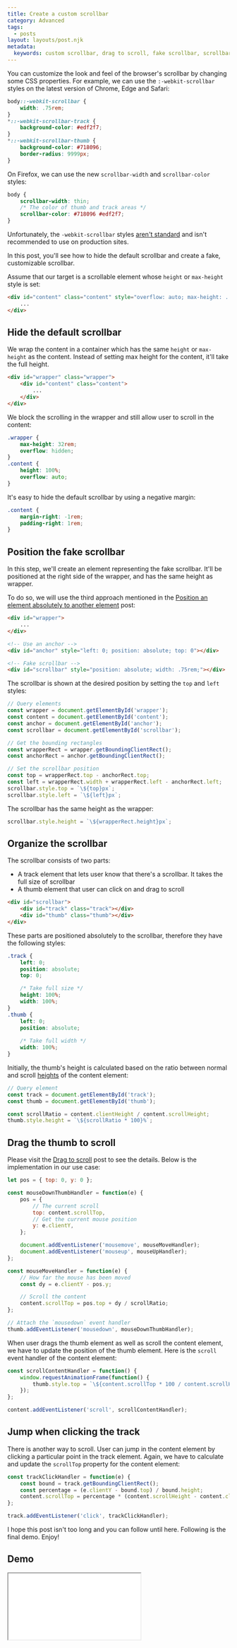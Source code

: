 ```yaml
---
title: Create a custom scrollbar
category: Advanced
tags:
  - posts
layout: layouts/post.njk
metadata:
  keywords: custom scrollbar, drag to scroll, fake scrollbar, scrollbar-color, scrollbar-width, webkit-scrollbar, webkit-scrollbar-track, webkit-scrollbar-thumb
---
```


You can customize the look and feel of the browser's scrollbar by changing some CSS properties.
For example, we can use the `:-webkit-scrollbar` styles on the latest version of Chrome, Edge and Safari:

```css
body::-webkit-scrollbar {
    width: .75rem;
}
*::-webkit-scrollbar-track {
    background-color: #edf2f7;
}
*::-webkit-scrollbar-thumb {
    background-color: #718096;
    border-radius: 9999px;
}
```

On Firefox, we can use the new `scrollbar-width` and `scrollbar-color` styles:

```css
body {
    scrollbar-width: thin;
    /* The color of thumb and track areas */
    scrollbar-color: #718096 #edf2f7;
}
```

Unfortunately, the `-webkit-scrollbar` styles [aren't standard](https://developer.mozilla.org/en-US/docs/Web/CSS/::-webkit-scrollbar) 
and isn't recommended to use on production sites.

In this post, you'll see how to hide the default scrollbar and create a fake, customizable scrollbar.

Assume that our target is a scrollable element whose `height` or `max-height` style is set:

```html
<div id="content" class="content" style="overflow: auto; max-height: ...;">
    ...
</div>
```

## Hide the default scrollbar

We wrap the content in a container which has the same `height` or `max-height` as the content. Instead of setting max height for the content,
it'll take the full height.

```html
<div id="wrapper" class="wrapper">
    <div id="content" class="content">
        ...
    </div>
</div>
```

We block the scrolling in the wrapper and still allow user to scroll in the content:

```css
.wrapper {
    max-height: 32rem;
    overflow: hidden;
}
.content {
    height: 100%;
    overflow: auto;
}
```

It's easy to hide the default scrollbar by using a negative margin:

```css
.content {
    margin-right: -1rem;
    padding-right: 1rem;
}
```

## Position the fake scrollbar

In this step, we'll create an element representing the fake scrollbar. It'll be positioned at the right side of the wrapper,
and has the same height as wrapper.

To do so, we will use the third approach mentioned in the [Position an element absolutely to another element](/position-an-element-absolutely-to-another-element) post:

```html
<div id="wrapper">
    ...
</div>

<!-- Use an anchor -->
<div id="anchor" style="left: 0; position: absolute; top: 0"></div>

<!-- Fake scrollbar -->
<div id="scrollbar" style="position: absolute; width: .75rem;"></div>
```

The scrollbar is shown at the desired position by setting the `top` and `left` styles:

```js
// Query elements
const wrapper = document.getElementById('wrapper');
const content = document.getElementById('content');
const anchor = document.getElementById('anchor');
const scrollbar = document.getElementById('scrollbar');

// Get the bounding rectangles
const wrapperRect = wrapper.getBoundingClientRect();
const anchorRect = anchor.getBoundingClientRect();

// Set the scrollbar position
const top = wrapperRect.top - anchorRect.top;
const left = wrapperRect.width + wrapperRect.left - anchorRect.left;
scrollbar.style.top = `\${top}px`;
scrollbar.style.left = `\${left}px`;
```

The scrollbar has the same height as the wrapper:

```js
scrollbar.style.height = `\${wrapperRect.height}px`;
```

## Organize the scrollbar

The scrollbar consists of two parts:
* A track element that lets user know that there's a scrollbar. It takes the full size of scrollbar
* A thumb element that user can click on and drag to scroll

```html
<div id="scrollbar">
    <div id="track" class="track"></div>
    <div id="thumb" class="thumb"></div>
</div>
```

These parts are positioned absolutely to the scrollbar, therefore they have the following styles:

```css
.track {
    left: 0;
    position: absolute;
    top: 0;

    /* Take full size */
    height: 100%;
    width: 100%;
}
.thumb {
    left: 0;
    position: absolute;
    
    /* Take full width */
    width: 100%;
}
```

Initially, the thumb's height is calculated based on the ratio between normal and scroll [heights](/determine-the-height-and-width-of-an-element)
of the content element:

```js
// Query element
const track = document.getElementById('track');
const thumb = document.getElementById('thumb');

const scrollRatio = content.clientHeight / content.scrollHeight;
thumb.style.height = `\${scrollRatio * 100}%`;
```

## Drag the thumb to scroll

Please visit the [Drag to scroll](/drag-to-scroll) post to see the details. Below is the implementation in our use case:

```js
let pos = { top: 0, y: 0 };

const mouseDownThumbHandler = function(e) {
    pos = {
        // The current scroll 
        top: content.scrollTop,
        // Get the current mouse position
        y: e.clientY,
    };

    document.addEventListener('mousemove', mouseMoveHandler);
    document.addEventListener('mouseup', mouseUpHandler);
};

const mouseMoveHandler = function(e) {
    // How far the mouse has been moved
    const dy = e.clientY - pos.y;

    // Scroll the content
    content.scrollTop = pos.top + dy / scrollRatio;
};

// Attach the `mousedown` event handler
thumb.addEventListener('mousedown', mouseDownThumbHandler);
```

When user drags the thumb element as well as scroll the content element, we have to update the position of the thumb element.
Here is the `scroll` event handler of the content element:

```js
const scrollContentHandler = function() {
    window.requestAnimationFrame(function() {
        thumb.style.top = `\${content.scrollTop * 100 / content.scrollHeight}%`;
    });
};

content.addEventListener('scroll', scrollContentHandler);
```

## Jump when clicking the track

There is another way to scroll. User can jump in the content element by clicking a particular point in the track element.
Again, we have to calculate and update the `scrollTop` property for the content element:

```js
const trackClickHandler = function(e) {
    const bound = track.getBoundingClientRect();
    const percentage = (e.clientY - bound.top) / bound.height;
    content.scrollTop = percentage * (content.scrollHeight - content.clientHeight);
};

track.addEventListener('click', trackClickHandler);
```

I hope this post isn't too long and you can follow until here. Following is the final demo. Enjoy!

## Demo

<iframe src='/demo/create-a-custom-scrollbar/index.html' />

## More

* [Attach or detach an event handler](/attach-or-detach-an-event-handler)
* [Determine the height and width of an element](/determine-the-height-and-width-of-an-element)
* [Drag to scroll](/drag-to-scroll)
* [Position an element absolutely to another element](/position-an-element-absolutely-to-another-element)
